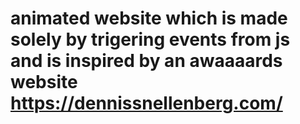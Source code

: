 # animated website which is made solely by trigering events from js and is inspired by an awaaaards website https://dennissnellenberg.com/